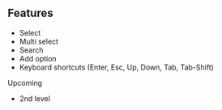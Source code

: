 ## Features

- Select
- Multi select
- Search
- Add option
- Keyboard shortcuts (Enter, Esc, Up, Down, Tab, Tab-Shift)

Upcoming

- 2nd level
